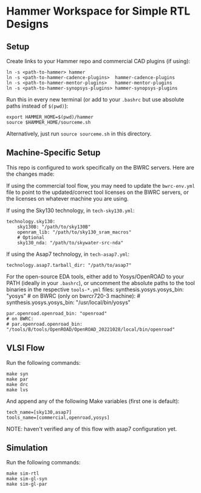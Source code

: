# Hammer Workspace for Simple RTL Designs


## Setup

Create links to your Hammer repo and commercial CAD plugins (if using):

    ln -s <path-to-hammer> hammer
    ln -s <path-to-hammer-cadence-plugins>  hammer-cadence-plugins
    ln -s <path-to-hammer-mentor-plugins>   hammer-mentor-plugins
    ln -s <path-to-hammer-synopsys-plugins> hammer-synopsys-plugins

Run this in every new terminal (or add to your `.bashrc` but use absolute paths instead of `$(pwd)`):

    export HAMMER_HOME=$(pwd)/hammer
    source $HAMMER_HOME/sourceme.sh

Alternatively, just run `source sourceme.sh` in this directory.

## Machine-Specific Setup

This repo is configured to work specifically on the BWRC servers. Here are the changes made:

If using the commercial tool flow, you may need to update the `bwrc-env.yml` file to point to the updated/correct tool licenses on the BWRC servers, or the licenses on whatever machine you are using.

If using the Sky130 technology, in `tech-sky130.yml`:

    technology.sky130:
        sky130B: "/path/to/sky130B"
        openram_lib: "/path/to/sky130_sram_macros"
        # Optional
        sky130_nda: "/path/to/skywater-src-nda"

If using the Asap7 technology, in `tech-asap7.yml`:

    technology.asap7.tarball_dir: "/path/to/asap7"


For the open-source EDA tools, either add to Yosys/OpenROAD to your PATH (ideally in your `.bashrc`), or uncomment the absolute paths to the tool binaries in the respective `tools-*.yml` files:
    synthesis.yosys.yosys_bin: "yosys"
    # on BWRC (only on bwrcr720-3 machine):
    # synthesis.yosys.yosys_bin: "/usr/local/bin/yosys"

    par.openroad.openroad_bin: "openroad"  
    # on BWRC:
    # par.openroad.openroad_bin: "/tools/B/tools/OpenROAD/OpenROAD_20221028/local/bin/openroad"

## VLSI Flow

Run the following commands:

    make syn
    make par
    make drc
    make lvs

And append any of the following Make variables (first one is default):

    tech_name=[sky130,asap7]
    tools_name=[commercial,openroad,yosys]
    
NOTE: haven't verified any of this flow with asap7 configuration yet.

## Simulation
Run the following commands:

    make sim-rtl
    make sim-gl-syn
    make sim-gl-par
